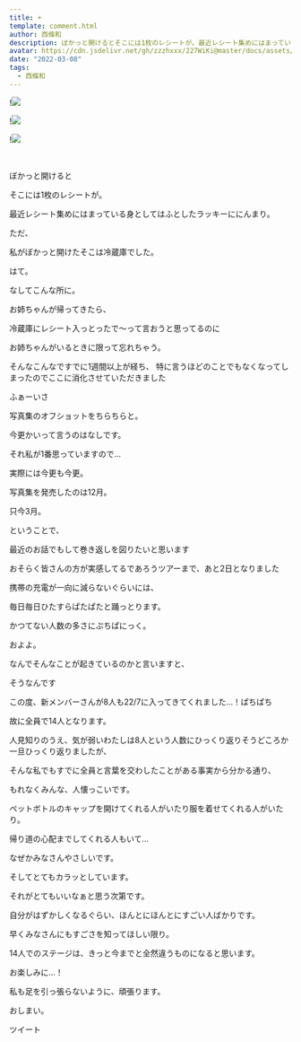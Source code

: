 ```yaml
---
title: +
template: comment.html
author: 西條和
description: ぼかっと開けるとそこには1枚のレシートが。最近レシート集めにはまっている身としてはふとしたラッキーににんま...
avatar: https://cdn.jsdelivr.net/gh/zzzhxxx/227WiKi@master/docs/assets/photo/avatar/nagomi.jpg
date: "2022-03-08"
tags:
  - 西條和
---
```


!![](https://cdn.jsdelivr.net/gh/zzzhxxx/227WiKi-image@master/blog-image/nagomi-2022-03-08_1.jpg)

!![](https://cdn.jsdelivr.net/gh/zzzhxxx/227WiKi-image@master/blog-image/nagomi-2022-03-08_2.jpg)

!![](https://cdn.jsdelivr.net/gh/zzzhxxx/227WiKi-image@master/blog-image/nagomi-2022-03-08_3.jpg)



  ﻿






ぼかっと開けると


そこには1枚のレシートが。


































最近レシート集めにはまっている身としてはふとしたラッキーににんまり。



















ただ、









私がぼかっと開けたそこは冷蔵庫でした。





















はて。









なしてこんな所に。


























お姉ちゃんが帰ってきたら、

冷蔵庫にレシート入っとったで〜って言おうと思ってるのに








お姉ちゃんがいるときに限って忘れちゃう。





























そんなこんなですでに1週間以上が経ち、
特に言うほどのことでもなくなってしまったのでここに消化させていただきました
















































ふぁーいさ






















写真集のオフショットをちらちらと。

















今更かいって言うのはなしです。





















それ私が1番思っていますので…































実際には今更も今更。














写真集を発売したのは12月。
















只今3月。










































ということで、




最近のお話でもして巻き返しを図りたいと思います


























おそらく皆さんの方が実感してるであろうツアーまで、あと2日となりました


















携帯の充電が一向に減らないぐらいには、

毎日毎日ひたすらぱたぱたと踊っとります。



























かつてない人数の多さにぷちぱにっく。
































およよ。

























なんでそんなことが起きているのかと言いますと、













そうなんです

























この度、新メンバーさんが8人も22/7に入ってきてくれました…！ぱちぱち



















故に全員で14人となります。























人見知りのうえ、気が弱いわたしは8人という人数にひっくり返りそうどころか一旦ひっくり返りましたが、























そんな私でもすでに全員と言葉を交わしたことがある事実から分かる通り、
















もれなくみんな、人懐っこいです。




















ペットボトルのキャップを開けてくれる人がいたり服を着せてくれる人がいたり。



帰り道の心配までしてくれる人もいて…













なぜかみなさんやさしいです。




























そしてとてもカラッとしています。

























それがとてもいいなぁと思う次第です。



















自分がはずかしくなるぐらい、ほんとにほんとにすごい人ばかりです。



















早くみなさんにもすごさを知ってほしい限り。


























14人でのステージは、きっと今までと全然違うものになると思います。


























お楽しみに…！




















私も足を引っ張らないように、頑張ります。



















おしまい。


ツイート



